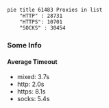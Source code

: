 
```mermaid
pie title 61483 Proxies in list
    "HTTP" : 28731
    "HTTPS": 10701
    "SOCKS" : 30454
```

### Some Info
#### Average Timeout

- mixed: 3.7s
- http: 2.0s
- https: 8.1s
- socks: 5.4s